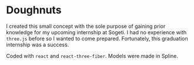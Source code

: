# Doughnuts

I created this small concept with the sole purpose of gaining prior knowledge for my upcoming internship at Sogeti. I had no experience with `three.js` before so I wanted to come prepared. Fortunately, this graduation internship was a success.

Coded with `react` and `react-three-fiber`. Models were made in Spline.
